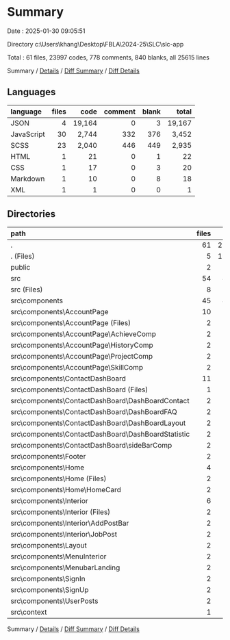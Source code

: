 # Summary

Date : 2025-01-30 09:05:51

Directory c:\\Users\\khang\\Desktop\\FBLA\\2024-25\\SLC\\slc-app

Total : 61 files,  23997 codes, 778 comments, 840 blanks, all 25615 lines

Summary / [Details](details.md) / [Diff Summary](diff.md) / [Diff Details](diff-details.md)

## Languages
| language | files | code | comment | blank | total |
| :--- | ---: | ---: | ---: | ---: | ---: |
| JSON | 4 | 19,164 | 0 | 3 | 19,167 |
| JavaScript | 30 | 2,744 | 332 | 376 | 3,452 |
| SCSS | 23 | 2,040 | 446 | 449 | 2,935 |
| HTML | 1 | 21 | 0 | 1 | 22 |
| CSS | 1 | 17 | 0 | 3 | 20 |
| Markdown | 1 | 10 | 0 | 8 | 18 |
| XML | 1 | 1 | 0 | 0 | 1 |

## Directories
| path | files | code | comment | blank | total |
| :--- | ---: | ---: | ---: | ---: | ---: |
| . | 61 | 23,997 | 778 | 840 | 25,615 |
| . (Files) | 5 | 19,161 | 0 | 12 | 19,173 |
| public | 2 | 46 | 0 | 2 | 48 |
| src | 54 | 4,790 | 778 | 826 | 6,394 |
| src (Files) | 8 | 118 | 30 | 22 | 170 |
| src\\components | 45 | 4,578 | 730 | 787 | 6,095 |
| src\\components\\AccountPage | 10 | 1,615 | 66 | 228 | 1,909 |
| src\\components\\AccountPage (Files) | 2 | 738 | 37 | 105 | 880 |
| src\\components\\AccountPage\\AchieveComp | 2 | 229 | 4 | 33 | 266 |
| src\\components\\AccountPage\\HistoryComp | 2 | 254 | 10 | 32 | 296 |
| src\\components\\AccountPage\\ProjectComp | 2 | 175 | 11 | 27 | 213 |
| src\\components\\AccountPage\\SkillComp | 2 | 219 | 4 | 31 | 254 |
| src\\components\\ContactDashBoard | 11 | 521 | 357 | 122 | 1,000 |
| src\\components\\ContactDashBoard (Files) | 1 | 21 | 7 | 4 | 32 |
| src\\components\\ContactDashBoard\\DashBoardContact | 2 | 206 | 7 | 31 | 244 |
| src\\components\\ContactDashBoard\\DashBoardFAQ | 2 | 157 | 13 | 20 | 190 |
| src\\components\\ContactDashBoard\\DashBoardLayout | 2 | 39 | 10 | 7 | 56 |
| src\\components\\ContactDashBoard\\DashBoardStatistic | 2 | 0 | 303 | 44 | 347 |
| src\\components\\ContactDashBoard\\sideBarComp | 2 | 98 | 17 | 16 | 131 |
| src\\components\\Footer | 2 | 105 | 22 | 21 | 148 |
| src\\components\\Home | 4 | 815 | 82 | 149 | 1,046 |
| src\\components\\Home (Files) | 2 | 263 | 30 | 49 | 342 |
| src\\components\\Home\\HomeCard | 2 | 552 | 52 | 100 | 704 |
| src\\components\\Interior | 6 | 705 | 90 | 128 | 923 |
| src\\components\\Interior (Files) | 2 | 362 | 35 | 59 | 456 |
| src\\components\\Interior\\AddPostBar | 2 | 227 | 35 | 48 | 310 |
| src\\components\\Interior\\JobPost | 2 | 116 | 20 | 21 | 157 |
| src\\components\\Layout | 2 | 28 | 8 | 7 | 43 |
| src\\components\\MenuInterior | 2 | 61 | 10 | 10 | 81 |
| src\\components\\MenubarLanding | 2 | 68 | 6 | 14 | 88 |
| src\\components\\SignIn | 2 | 168 | 14 | 34 | 216 |
| src\\components\\SignUp | 2 | 334 | 44 | 48 | 426 |
| src\\components\\UserPosts | 2 | 158 | 31 | 26 | 215 |
| src\\context | 1 | 94 | 18 | 17 | 129 |

Summary / [Details](details.md) / [Diff Summary](diff.md) / [Diff Details](diff-details.md)